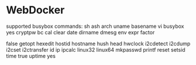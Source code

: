 # WebDocker

supported busybox commands:
sh
ash
arch
uname
basename
vi
busybox
yes
cryptpw
bc
cal
clear
date
dirname
dmesg
env
expr
factor

false
getopt
hexedit
hostid
hostname
hush
head
hwclock
i2cdetect
i2cdump
i2cset
i2ctransfer
id
ip
ipcalc
linux32
linux64
mkpasswd
printf
reset
setsid
time
true
uptime
yes
